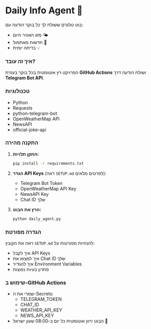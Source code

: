 # Daily Info Agent 🤖

בוט טלגרם ששולח לך כל בוקר הודעה עם:
- מזג האוויר היום 🌤
- חדשות מאתמול 📰
- בדיחה יומית 💡

### איך זה עובד?
הפרויקט רץ אוטומטית בכל בוקר בעזרת **GitHub Actions** ושולח הודעה דרך **Telegram Bot API**.

### טכנולוגיות
- Python
- Requests
- python-telegram-bot
- OpenWeatherMap API
- NewsAPI
- official-joke-api

### התקנה מהירה
1. **התקן תלויות:**
   ```bash
   pip install -r requirements.txt
   ```

2. **הגדר API Keys** (ראה `SETUP.md` לפרטים מלאים):
   - Telegram Bot Token
   - OpenWeatherMap API Key
   - NewsAPI Key
   - Chat ID שלך

3. **הרץ את הבוט:**
   ```bash
   python daily_agent.py
   ```

### הגדרה מפורטת
ראה את הקובץ `SETUP.md` להנחיות מפורטות על:
- איך לקבל API Keys
- איך למצוא את Chat ID שלך
- איך להגדיר Environment Variables
- פתרון בעיות נפוצות

### שימוש ב-GitHub Actions
- שמרי את ה-Secrets:
  - TELEGRAM_TOKEN
  - CHAT_ID
  - WEATHER_API_KEY
  - NEWS_API_KEY
- הבוט ירוץ אוטומטית כל יום ב-08:00 שעון ישראל 🎉
